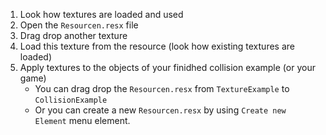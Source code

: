 1. Look how textures are loaded and used
1. Open the `Resourcen.resx` file
1. Drag drop another texture
1. Load this texture from the resource (look how existing textures are loaded)
1. Apply textures to the objects of your finidhed collision example (or your game)
	* You can drag drop the `Resourcen.resx` from `TextureExample` to `CollisionExample`
	* Or you can create a new `Resourcen.resx` by using `Create new Element` menu element.